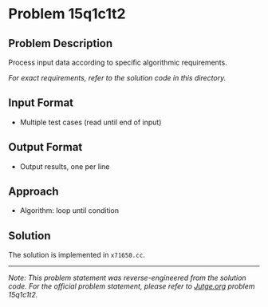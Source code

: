 # Problem 15q1c1t2

## Problem Description

Process input data according to specific algorithmic requirements.

*For exact requirements, refer to the solution code in this directory.*

## Input Format

- Multiple test cases (read until end of input)

## Output Format

- Output results, one per line

## Approach

- Algorithm: loop until condition

## Solution

The solution is implemented in `x71650.cc`.

---

*Note: This problem statement was reverse-engineered from the solution code. For the official problem statement, please refer to [Jutge.org](https://jutge.org/) problem 15q1c1t2.*

